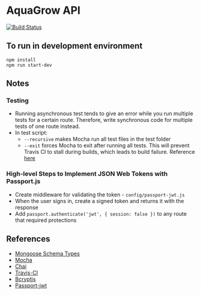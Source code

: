 # AquaGrow API
[![Build Status](https://travis-ci.org/tamntn/sp-api.svg?branch=master)](https://travis-ci.org/tamntn/sp-api)

## To run in development environment
```
npm install
npm run start-dev
```

## Notes
### Testing
* Running asynchronous test tends to give an error while you run multiple tests for a certain route. Therefore, write synchronous code for multiple tests of one route instead.
* In test script:
    * ```--recursive``` makes Mocha run all test files in the test folder
    * ```--exit``` forces Mocha to exit after running all tests. This will prevent Travis CI to stall during builds, which leads to build failure. Reference [here](https://github.com/mochajs/mocha/issues/3044)
### High-level Steps to Implement JSON Web Tokens with Passport.js
* Create middleware for validating the token - ```config/passport-jwt.js```
* When the user signs in, create a signed token and returns it with the response
* Add ```passport.authenticate('jwt', { session: false })``` to any route that required protections

## References
* [Mongoose Schema Types](http://mongoosejs.com/docs/schematypes.html)
* [Mocha](https://mochajs.org/)
* [Chai](http://chaijs.com)
* [Travis-CI](https://docs.travis-ci.com)
* [Bcryptjs](https://www.npmjs.com/package/bcryptjs)
* [Passport-jwt](https://github.com/themikenicholson/passport-jwt)